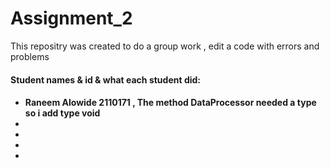 # Assignment_2

<p>This repositry was created to do a group work , edit a code with errors and problems</p>
<p>
    <p><h4>Student names & id & what each student did:<h4></p>
    <ul>
        <li>Raneem Alowide 2110171 , The method DataProcessor needed a type so i add type void</li>
        <li></li>
        <li></li>
        <li></li>
        <li></li>
    </ul>

</p>
